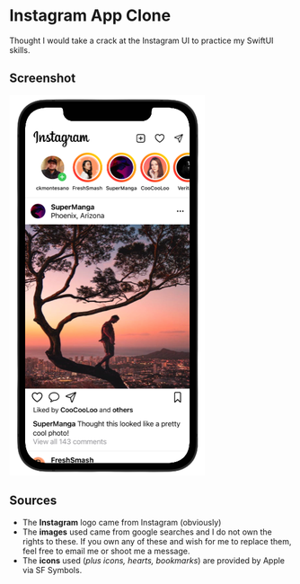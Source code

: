 # Instagram App Clone
Thought I would take a crack at the Instagram UI to practice my SwiftUI skills.

## Screenshot
![Screenshot of app running](https://github.com/ckmontesano/Instagram-Clone/blob/main/screenshot.png)

## Sources
- The **Instagram** logo came from Instagram (obviously)
- The **images** used came from google searches and I do not own the rights to these. If you own any of these and wish for me to replace them, feel free to email me or shoot me a message.
- The **icons** used (*plus icons, hearts, bookmarks*) are provided by Apple via SF Symbols.
